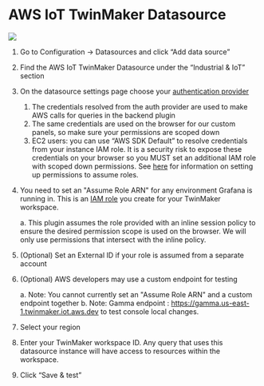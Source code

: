 # AWS IoT TwinMaker Datasource

<img src="https://github.com/grafana/grafana-iot-twinmaker-app/blob/main/docs/DatasourceConfig.png" />

1. Go to Configuration → Datasources and click “Add data source”

2. Find the AWS IoT TwinMaker Datasource under the “Industrial & IoT” section

3. On the datasource settings page choose your [authentication provider](https://grafana.com/docs/grafana/next/datasources/aws-cloudwatch/aws-authentication/)

   1. The credentials resolved from the auth provider are used to make AWS calls for queries in the backend plugin
   2. The same credentials are used on the browser for our custom panels, so make sure your permissions are scoped down
   3. EC2 users: you can use “AWS SDK Default” to resolve credentials from your instance IAM role. It is a security risk to expose these credentials on your browser so you MUST set an additional IAM role with scoped down permissions. See [here](https://docs.aws.amazon.com/STS/latest/APIReference/API_AssumeRole.html) for information on setting up permissions to assume roles.

4. You need to set an "Assume Role ARN" for any environment Grafana is running in. This is an [IAM role](https://docs.aws.amazon.com/iot-twinmaker/latest/guide/dashboard-IAM-role.html) you create for your TwinMaker workspace.

   a. This plugin assumes the role provided with an inline session policy to ensure the desired permission scope is used on the browser. We will only use permissions that intersect with the inline policy.

5. (Optional) Set an External ID if your role is assumed from a separate account

6. (Optional) AWS developers may use a custom endpoint for testing

   a. Note: You cannot currently set an "Assume Role ARN" and a custom endpoint together
   b. Note: Gamma endpoint : https://gamma.us-east-1.twinmaker.iot.aws.dev to test console local changes.

7. Select your region

8. Enter your TwinMaker workspace ID. Any query that uses this datasource instance will have access to resources within the workspace.

9. Click “Save & test”
